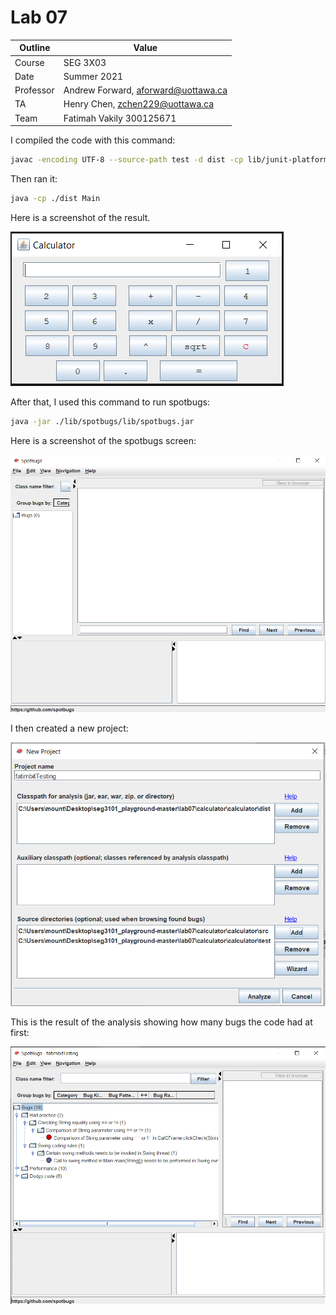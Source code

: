 # Lab 07
| Outline | Value |
| --- | --- |
| Course | SEG 3X03 |
| Date | Summer 2021 |
| Professor | Andrew Forward, aforward@uottawa.ca |
| TA | Henry Chen, zchen229@uottawa.ca|
| Team | Fatimah Vakily 300125671 |

I compiled the code with this command:

```bash
javac -encoding UTF-8 --source-path test -d dist -cp lib/junit-platform-console-standalone-1.7.1.jar test/*.java src/*.java
```
Then ran it:
```bash
java -cp ./dist Main
```

Here is a screenshot of the result.

![calculator](calculator/calculator/assets/screenshot1.PNG)



After that, I used this command to run spotbugs:

```bash
java -jar ./lib/spotbugs/lib/spotbugs.jar
```
Here is a screenshot of the spotbugs screen:

![calculator](calculator/calculator/assets/screenshot2.PNG)

I then created a new project:

![calculator](calculator/calculator/assets/screenshot3.PNG)

This is the result of the analysis showing how many bugs the code had at first:

![calculator](calculator/calculator/assets/screenshot4.PNG)
